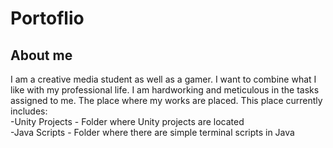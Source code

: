 # Portoflio

## About me
I am a creative media student as well as a gamer. I want to combine what I like with my professional life. I am hardworking and meticulous in the tasks assigned to me. 
The place where my works are placed. This place currently includes:  <br /> 
-Unity Projects - Folder where Unity projects are located <br /> 
-Java Scripts - Folder where there are simple terminal scripts in Java <br />
